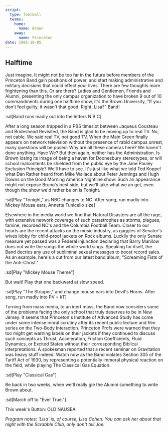 ```yaml
---
script:
  type: football
  teams:
    home:
      name: Brown
    away:
      name: Princeton
date: 1985-10-05
---
```


## Halftime

Just imagine. It might not be too far in the future before members of the Princeton Band gain positions of power, and start making administrative and military decisions that could effect your lives. There are few thoughts more frightening than this. Or are there? Ladies and Gentlemen, Friends and Alumni, presenting the only campus organization to have broken 9 out of 10 commandments during one halftime show, it's the Brown University, "If you don't feel guilty, it wasn't that good. Right, Lisa?" Band!

:sd[Band runs madly out into the letters N B C]

After a long season trapped in a PBS timeslot between Jaqueus Cousteau and Brideshead Revisited, the Band is glad to be moving up to real TV. No, not cable. We said real TV, not good TV. When the Main Green finally appears on network television without the presence of rabid campus unrest, many questions will be posed: Why are all these cameras here? We haven't done anything. Have We? But then again, neither has the Administration. Is Brown losing its image of being a haven for Doonesbury stereotypes, or will school malcontents be shielded from the public eye by the Jane Pauley Exclusion Principle? We'll have to see. It's just like what we told Ted Koppel what Dan Rather heard from Mike Wallace about Peter Jennings and Hugh Downs on the Good Morning America Nightline show: Such an appearance might not expose Bruno's best side, but we'll take what we an get, even though the show we'd rather be on is Tonight.

:sd[Play "Tonight," as NBC changes to NC. After song, run madly into Mickey Mouse ears, Annette Funicello size]

Elsewhere in the media world we find that Natural Disasters are all the rage, with extensive network coverage of such catastrophes as storms, plagues, famine, recorded NC's and the Columbia Football Team. Closer to our hearts are the recent attacks on the music industry, as gaggles of Senator's wives lobby for child-proof jackets on Rock albums. Luckily the only Senate measure yet passed was a Federal injunction declaring that Barry Manilow does not write the songs the whole world sings. Speaking for itself, the Band decries any use of subliminal sexual messages to boost record sales. As an example, here's a cut from our latest band album, "Screaming Fists of the Anti-Christ."

:sd[Play "Mickey Mouse Theme"]

But wait! Play that one backward at slow speed.

:sd[Play "The Stripper," and change mouse ears into Devil's Horns. After song, run madly into PV = kT]

Turning from mass media, to an inert mass, the Band now considers some of the problems facing the only school that truly deserves to be in New Jersey. It seems that Princeton's Institute of Advanced Study has come under some intense moral scrutiny after its recent public lecture and film series on the Two-Body Interaction. Princeton Profs were warned that they too might get warning labels on their jackets if they continued to discuss such concepts as Thrust, Acceleration, Friction Coefficients, Fluid Dynamics, or Excited States without their corresponding Biblical interpretations. A spokesman reported that a recent seminar on Gravitation was heavy stuff indeed. Watch now as the Band violates Section 305 of the Tariff Act of 1930, by representing a potentially immoral physical reaction on the field, while playing The Classical Gas Equation.

:sd[Play "Classical Gas"]

Be back in two weeks, when we'll really gie the Alumni something to write Brown about.

:sd[March off to "Ever True."]

This week's Button: OLD NAUSEA

_Program notes: 'Lisa' is, of course, Lisa Cohen. You can ask her about that night with the Scrabble Club, only don't tell Joe._
